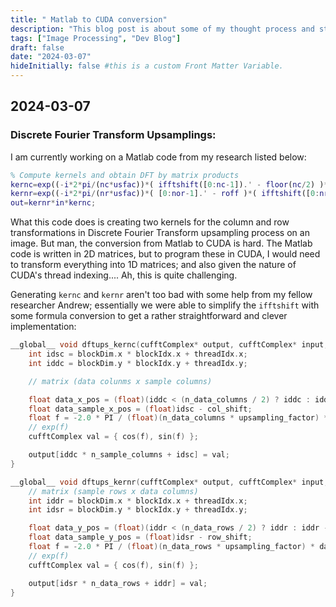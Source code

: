 ```yaml
---
title: " Matlab to CUDA conversion"
description: "This blog post is about some of my thought process and steps I took to convert an image processing program (written in Matlab) to CUDA."
tags: ["Image Processing", "Dev Blog"]
draft: false
date: "2024-03-07"
hideInitially: false #this is a custom Front Matter Variable.
---
```


## 2024-03-07
### Discrete Fourier Transform Upsamplings:
I am currently working on a Matlab code from my research listed below:

```Matlab
% Compute kernels and obtain DFT by matrix products
kernc=exp((-i*2*pi/(nc*usfac))*( ifftshift([0:nc-1]).' - floor(nc/2) )*( [0:noc-1] - coff ));
kernr=exp((-i*2*pi/(nr*usfac))*( [0:nor-1].' - roff )*( ifftshift([0:nr-1]) - floor(nr/2)  ));
out=kernr*in*kernc;
```

What this code does is creating two kernels for the column and row transformations in Discrete Fourier Transform upsampling process on an image. But man, the conversion from Matlab to CUDA is hard. The Matlab code is written in 2D matrices, but to program these in CUDA, I would need to transform everything into 1D matrices; and also given the nature of CUDA's thread indexing.... Ah, this is quite challenging.

Generating `kernc` and `kernr` aren't too bad with some help from my fellow researcher Andrew; essentially we were able to simplify the `ifftshift` with some formula conversion to get a rather straightforward and clever implementation:
```c++
__global__ void dftups_kernc(cufftComplex* output, cufftComplex* input, int n_data_columns, int n_sample_columns, int upsampling_factor, float col_shift) {
    int idsc = blockDim.x * blockIdx.x + threadIdx.x;
    int iddc = blockDim.y * blockIdx.y + threadIdx.y;

    // matrix (data colunms x sample columns)

    float data_x_pos = (float)(iddc < (n_data_columns / 2) ? iddc : iddc - n_data_columns);
    float data_sample_x_pos = (float)idsc - col_shift;
    float f = -2.0 * PI / (float)(n_data_columns * upsampling_factor) * data_x_pos * data_sample_x_pos;
    // exp(f)
    cufftComplex val = { cos(f), sin(f) };

    output[iddc * n_sample_columns + idsc] = val;
}

__global__ void dftups_kernr(cufftComplex* output, cufftComplex* input, int n_data_rows, int n_sample_rows, int upsampling_factor, float row_shift) {
    // matrix (sample rows x data columns)
    int iddr = blockDim.x * blockIdx.x + threadIdx.x;
    int idsr = blockDim.y * blockIdx.y + threadIdx.y;

    float data_y_pos = (float)(iddr < (n_data_rows / 2) ? iddr : iddr - n_data_rows);
    float data_sample_y_pos = (float)idsr - row_shift;
    float f = -2.0 * PI / (float)(n_data_rows * upsampling_factor) * data_y_pos * data_sample_y_pos;
    // exp(f)
    cufftComplex val = { cos(f), sin(f) };

    output[idsr * n_data_rows + iddr] = val;
}
```

